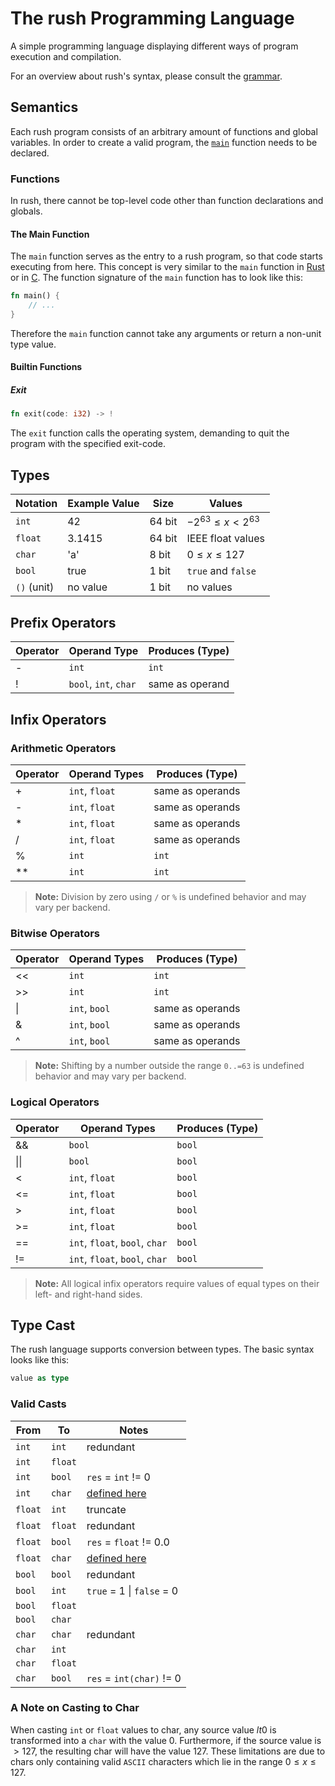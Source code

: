 # The rush Programming Language

A simple programming language displaying different ways of program execution and
compilation.

For an overview about rush's syntax, please consult the
[grammar](./grammar.ebnf).

## Semantics

Each rush program consists of an arbitrary amount of functions and global
variables. In order to create a valid program, the [`main`](#the-main-function)
function needs to be declared.

### Functions

In rush, there cannot be top-level code other than function declarations and
globals.

#### The Main Function

The `main` function serves as the entry to a rush program, so that code starts
executing from here. This concept is very similar to the `main` function in
[Rust](https://www.rust-lang.org/) or in
[C](https://en.wikipedia.org/wiki/C_(programming_language)). The function
signature of the `main` function has to look like this:

```rs
fn main() {
    // ...
}
```

Therefore the `main` function cannot take any arguments or return a non-unit
type value.

#### Builtin Functions

##### Exit

```rs
fn exit(code: i32) -> !
```

The `exit` function calls the operating system, demanding to quit the program
with the specified exit-code.

## Types

| Notation    | Example Value | Size   | Values                         |
| ----------- | ------------- | ------ | ------------------------------ |
| `int`       | 42            | 64 bit | $- 2 ^{63} \le x \lt 2 ^ {63}$ |
| `float`     | 3.1415        | 64 bit | IEEE float values              |
| `char`      | 'a'           | 8 bit  | $0 \le x \le 127$              |
| `bool`      | true          | 1 bit  | `true` and `false`             |
| `()` (unit) | no value      | 1 bit  | no values                      |

## Prefix Operators

| Operator | Operand Type          | Produces (Type) |
| -------- | --------------------- | --------------- |
| -        | `int`                 | `int`           |
| !        | `bool`, `int`, `char` | same as operand |

## Infix Operators

### Arithmetic Operators

| Operator | Operand Types  | Produces (Type)  |
| -------- | -------------- | ---------------- |
| +        | `int`, `float` | same as operands |
| -        | `int`, `float` | same as operands |
| *        | `int`, `float` | same as operands |
| /        | `int`, `float` | same as operands |
| %        | `int`          | `int`            |
| **       | `int`          | `int`            |

> **Note:** Division by zero using `/` or `%` is undefined behavior and may vary
> per backend.

### Bitwise Operators

| Operator | Operand Types | Produces (Type)  |
| -------- | ------------- | ---------------- |
| <<       | `int`         | `int`            |
| >>       | `int`         | `int`            |
| \|       | `int`, `bool` | same as operands |
| \&       | `int`, `bool` | same as operands |
| \^       | `int`, `bool` | same as operands |

> **Note:** Shifting by a number outside the range `0..=63` is undefined
> behavior and may vary per backend.

### Logical Operators

| Operator | Operand Types                  | Produces (Type) |
| -------- | ------------------------------ | --------------- |
| &&       | `bool`                         | `bool`          |
| \|\|     | `bool`                         | `bool`          |
| <        | `int`, `float`                 | `bool`          |
| <=       | `int`, `float`                 | `bool`          |
| >        | `int`, `float`                 | `bool`          |
| >=       | `int`, `float`                 | `bool`          |
| ==       | `int`, `float`, `bool`, `char` | `bool`          |
| !=       | `int`, `float`, `bool`, `char` | `bool`          |

> **Note:** All logical infix operators require values of equal types on their
> left- and right-hand sides.

## Type Cast

The rush language supports conversion between types. The basic syntax looks like
this:

```rs
value as type
```

### Valid Casts

| From    | To      | Notes                                      |
| ------- | ------- | ------------------------------------------ |
| `int`   | `int`   | redundant                                  |
| `int`   | `float` |                                            |
| `int`   | `bool`  | `res` = `int` != 0                         |
| `int`   | `char`  | [defined here](#a-note-on-casting-to-char) |
| `float` | `int`   | truncate                                   |
| `float` | `float` | redundant                                  |
| `float` | `bool`  | `res` = `float` != 0.0                     |
| `float` | `char`  | [defined here](#a-note-on-casting-to-char) |
| `bool`  | `bool`  | redundant                                  |
| `bool`  | `int`   | `true` = 1 \| `false` = 0                  |
| `bool`  | `float` |                                            |
| `bool`  | `char`  |                                            |
| `char`  | `char`  | redundant                                  |
| `char`  | `int`   |                                            |
| `char`  | `float` |                                            |
| `char`  | `bool`  | `res` = `int(char)` != 0                   |

### A Note on Casting to Char

When casting `int` or `float` values to char, any source value $lt 0$ is
transformed into a `char` with the value $0$. Furthermore, if the source value
is $\gt127$, the resulting char will have the value $127$. These limitations are
due to chars only containing valid `ASCII` characters which lie in the range $0
\le x \le 127$.
